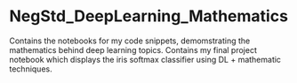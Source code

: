 # NegStd_DeepLearning_Mathematics
Contains the notebooks for my code snippets, demomstrating the mathematics behind deep learning topics. Contains my final project notebook which displays the iris softmax classifier using DL + mathematic techniques.
